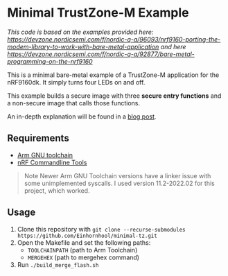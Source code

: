 # Minimal TrustZone-M Example
*This code is based on the examples provided here: https://devzone.nordicsemi.com/f/nordic-q-a/96093/nrf9160-porting-the-modem-library-to-work-with-bare-metal-application*
*and here https://devzone.nordicsemi.com/f/nordic-q-a/92877/bare-metal-programming-on-the-nrf9160*

This is a minimal bare-metal example of a TrustZone-M application for the nRF9160dk.
It simply turns four LEDs on and off.

This example builds a secure image with three **secure entry functions** and a non-secure image that calls those functions.

An in-depth explanation will be found in a [blog post](https://lenas-fieldnotes.de/minimal-tz/).

## Requirements
- [Arm GNU toolchain](https://developer.arm.com/Tools%20and%20Software/GNU%20Toolchain)
- [nRF Commandline Tools](https://www.nordicsemi.com/Products/Development-tools/nRF-Command-Line-Tools)

> Note
> Newer Arm GNU Toolchain versions have a linker issue with some unimplemented syscalls.
> I used version 11.2-2022.02 for this project, which worked.

## Usage
1. Clone this repository with `git clone --recurse-submodules https://github.com/Einhornhool/minimal-tz.git`
2. Open the Makefile and set the following paths:
    - `TOOLCHAINPATH` (path to Arm Toolchain)
    - `MERGEHEX` (path to mergehex command)
3. Run `./build_merge_flash.sh`

